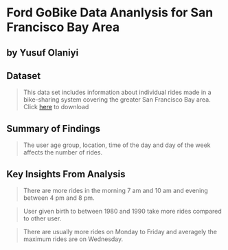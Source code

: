 # Ford GoBike Data Ananlysis for San Francisco Bay Area
## by Yusuf Olaniyi


## Dataset

>This data set includes information about individual rides made in a bike-sharing system covering the greater San Francisco Bay area. Click [here](https://drive.google.com/file/d/17aW6BINZtS9-ZTNW8_k5WQlxjcWINMlY/view?usp=sharing) to download


## Summary of Findings

> The user age group, location, time of the day and day of the week affects the number of rides.


## Key Insights From Analysis

> There are more rides in the morning 7 am and 10 am and evening between 4 pm and 8 pm.

>User given birth to between 1980 and 1990 take more rides compared to other user.

>There are usually more rides on Monday to Friday and averagely the maximum rides are on Wednesday.
